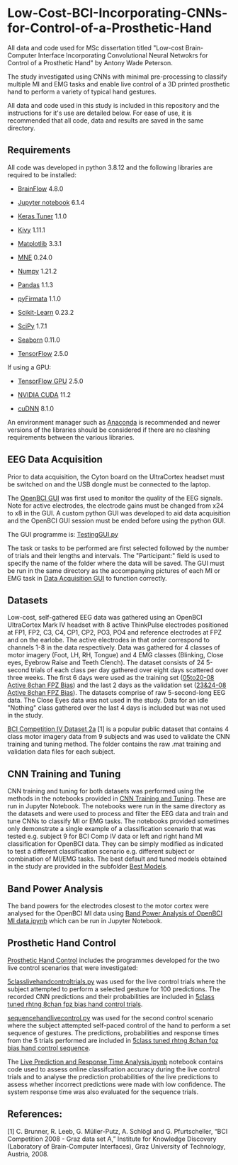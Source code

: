 # Low-Cost-BCI-Incorporating-CNNs-for-Control-of-a-Prosthetic-Hand
All data and code used for MSc dissertation titled "Low-cost Brain-Computer Interface Incorporating Convolutional Neural Netwokrs for Control of a Prosthetic Hand" by Antony Wade Peterson.

The study investigated using CNNs with minimal pre-processing to classify multiple MI and EMG tasks and enable live control of a 3D printed prosthetic hand to perform a variety of typical hand gestures.

All data and code used in this study is included in this repository and the instructions for it's use are detailed below. For ease of use, it is recommended that all code, data and results are saved in the same directory.

## Requirements
All code was developed in python 3.8.12 and the following libraries are required to be installed:

- [BrainFlow](https://brainflow.readthedocs.io/en/stable/BuildBrainFlow.html)	4.8.0

- [Jupyter notebook](https://jupyter.org/install) 6.1.4

- [Keras Tuner](https://keras.io/keras_tuner/)	1.1.0

- [Kivy](https://kivy.org/)	1.11.1

- [Matplotlib](https://matplotlib.org/stable/index.html) 3.3.1

- [MNE](https://mne.tools/stable/install/index.html)	0.24.0

- [Numpy](https://numpy.org/install/)	1.21.2

- [Pandas](https://pandas.pydata.org/getting_started.html)	1.1.3

- [pyFirmata](https://pypi.org/project/pyFirmata/)	1.1.0

- [Scikit-Learn](https://scikit-learn.org/stable/install.html)	0.23.2

- [SciPy](https://scipy.org/install/)	1.7.1

- [Seaborn](https://seaborn.pydata.org/installing.html) 0.11.0

- [TensorFlow](https://www.tensorflow.org/install)	2.5.0

If using a GPU:

- [TensorFlow GPU](https://www.tensorflow.org/install/pip) 2.5.0

- [NVIDIA CUDA](https://developer.nvidia.com/cuda-toolkit-archive) 11.2

- [cuDNN](https://developer.nvidia.com/cudnn) 8.1.0

An environment manager such as [Anaconda](https://www.anaconda.com/) is recommended and newer versions of the libraries should be considered if there are no clashing requirements between the various libraries.

## EEG Data Acquisition

Prior to data acquisition, the Cyton board on the UltraCortex headset must be switched on and the USB dongle must be connected to the laptop.

The [OpenBCI GUI](https://docs.openbci.com/Software/OpenBCISoftware/GUIDocs/) was first used to monitor the quality of the EEG signals. Note for active electrodes, 
the electrode gains must be changed from x24 to x8 in the GUI. A custom python GUI was developed to aid data acquisition and the OpenBCI GUI session must be ended before using the python GUI.

The GUI programme is: [TestingGUI.py](Data%20Acquisition%20GUI/TestingGUI.py)

The task or tasks to be performed are first selected followed by the number of trials and their lengths and intervals. The "Participant:" field is used to specify the name of the folder where the data will be saved.
The GUI must be run in the same directory as the accompanying pictures of each MI or EMG task in [Data Acquisition GUI](Data%20Acquisition%20GUI) to function correctly.

## Datasets

Low-cost, self-gathered EEG data was gathered using an OpenBCI UltraCortex Mark IV headset with 8 active ThinkPulse electrodes positioned at FP1, FP2, C3, C4, CP1, CP2, PO3, PO4 and reference electrodes at FPZ and on the earlobe.
The active electrodes in that order correspond to channels 1-8 in the data respectively. Data was gathered for 4 classes of motor imagery (Foot, LH, RH, Tongue) and 4 EMG classes (Blinking, Close eyes, Eyebrow Raise and Teeth Clench). 
The dataset consists of 24 5-second trials of each class per day gathered over eight days scattered over three weeks. 
The first 6 days were used as the training set ([05to20-08 Active 8chan FPZ Bias](05to20-08%20Active%208chan%20FPZ%20Bias))
and the last 2 days as the validation set ([23&24-08 Active 8chan FPZ Bias](23%2624-08%20Active%208chan%20FPZ%20Bias)). 
The datasets comprise of raw 5-second-long EEG data.
The Close Eyes data was not used in the study. Data for an idle "Nothing" class gathered over the last 4 days is included but was not used in the study.

[BCI Competition IV Dataset 2a](BCI%20Competition%20IV%20Dataset%202a) [1] is a popular public dataset that contains 4 class motor imagery data from 9 subjects and was used to validate the CNN training and tuning method.
The folder contains the raw .mat training and validation data files for each subject.

## CNN Training and Tuning

CNN training and tuning for both datasets was performed using the methods in the notebooks provided in [CNN Training and Tuning](CNN%20Training%20and%20Tuning).
These are run in Jupyter Notebook.
The notebooks were run in the same directory as the datasets and were used to process and filter the EEG data and train and tune CNNs to classify MI or EMG tasks. The notebooks provided sometimes only demonstrate a single example of a classification scenario that was tested e.g. subject 9
for BCI Comp IV data or left and right hand MI classification for OpenBCI data. They can be simply modified as indicated to test a different classification scenario e.g. different subject or
combination of MI/EMG tasks.
The best default and tuned models obtained in the study are provided in the subfolder [Best Models](CNN%20Training%20and%20Tuning/Best%20Models).

## Band Power Analysis

The band powers for the electrodes closest to the motor cortex were analysed for the OpenBCI MI data using [Band Power Analysis of OpenBCI MI data.ipynb](Band%20Power%20Analysis%20of%20OpenBCI%20MI%20data.ipynb) which can be run in Jupyter Notebook.

## Prosthetic Hand Control

[Prosthetic Hand Control](Prosthetic%20Hand%20Control) includes the programmes developed for the two live control scenarios that were investigated:

[5classlivehandcontroltrials.py](Prosthetic%20Hand%20Control/5classlivehandcontroltrials.py) was used for the live control trials where the subject attempted to perform a selected gesture for 100 predictions. The recorded CNN predictions and their 
probabilities are included in [5class tuned rhtng 8chan fpz bias hand control trials](5class%20tuned%20rhtng%208chan%20fpz%20bias%20hand%20control%20trials).

[sequencehandlivecontrol.py](Prosthetic%20Hand%20Control/sequencehandlivecontrol.py) was used for the second control scenario where the subject attempted self-paced control of the hand to perform a set sequence of gestures. The predictions, probabilities and response times from the 5 trials 
performed are included in [5class tuned rhtng 8chan fpz bias hand control sequence](Prosthetic%20Hand%20Control/5class%20tuned%20rhtng%208chan%20fpz%20bias%20hand%20control%20sequence).

The [Live Prediction and Response Time Analysis.ipynb](Prosthetic%20Hand%20Control/Live%20Prediction%20and%20Response%20Time%20Analysis.ipynb) notebook contains code used to assess online classifcation accuracy during the live control trials and to analyse the prediction probabilities 
of the live predictions to assess whether incorrect predictions were made with low confidence. The system response time was also evaluated for the sequence trials. 


## References:

[1] C. Brunner, R. Leeb, G. Müller-Putz, A. Schlögl and G. Pfurtscheller, “BCI Competition 2008 - Graz data set A,” Institute for Knowledge Discovery (Laboratory of Brain-Computer Interfaces), Graz University of Technology, Austria, 2008.

